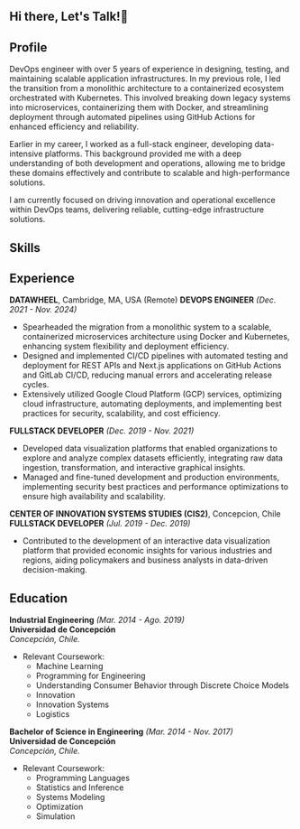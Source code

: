 ## Hi there, Let's Talk!👋

## Profile

DevOps engineer with over 5 years of experience in designing, testing, and maintaining scalable application infrastructures. In my previous role, I led the transition from a monolithic architecture to a containerized ecosystem orchestrated with Kubernetes. This involved breaking down legacy systems into microservices, containerizing them with Docker, and streamlining deployment through automated pipelines using GitHub Actions for enhanced efficiency and reliability.

Earlier in my career, I worked as a full-stack engineer, developing data-intensive platforms. This background provided me with a deep understanding of both development and operations, allowing me to bridge these domains effectively and contribute to scalable and high-performance solutions.

I am currently focused on driving innovation and operational excellence within DevOps teams, delivering reliable, cutting-edge infrastructure solutions.

## Skills

## Experience

**DATAWHEEL**, Cambridge, MA, USA (Remote)
**DEVOPS ENGINEER** *(Dec. 2021 - Nov. 2024)* <br>

* Spearheaded the migration from a monolithic system to a scalable, containerized microservices architecture using Docker and Kubernetes, enhancing system flexibility and deployment efficiency.
* Designed and implemented CI/CD pipelines with automated testing and deployment for REST APIs and Next.js applications on GitHub Actions and GitLab CI/CD, reducing manual errors and accelerating release cycles.
* Extensively utilized Google Cloud Platform (GCP) services, optimizing cloud infrastructure, automating deployments, and implementing best practices for security, scalability, and cost efficiency.

**FULLSTACK DEVELOPER** *(Dec. 2019 - Nov. 2021)* <br>

* Developed data visualization platforms that enabled organizations to explore and analyze complex datasets efficiently, integrating raw data ingestion, transformation, and interactive graphical insights.
* Managed and fine-tuned development and production environments, implementing security best practices and performance optimizations to ensure high availability and scalability.

**CENTER OF INNOVATION SYSTEMS STUDIES (CIS2)**, Concepcion, Chile
**FULLSTACK DEVELOPER** *(Jul. 2019 - Dec. 2019)* <br>

* Contributed to the development of an interactive data visualization platform that provided economic insights for various industries and regions, aiding policymakers and business analysts in data-driven decision-making.

## Education

**Industrial Engineering** *(Mar. 2014 - Ago. 2019)* <br>
**Universidad de Concepción** <br>
*Concepción, Chile.*

* Relevant Coursework:
  * Machine Learning
  * Programming for Engineering
  * Understanding Consumer Behavior through Discrete Choice Models
  * Innovation
  * Innovation Systems
  * Logistics

**Bachelor of Science in Engineering** *(Mar. 2014 - Nov. 2017)* <br>
**Universidad de Concepción** <br>
*Concepción, Chile.*

* Relevant Coursework:
  * Programming Languages
  * Statistics and Inference
  * Systems Modeling
  * Optimization
  * Simulation